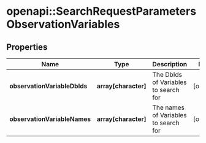 # openapi::SearchRequestParametersObservationVariables

## Properties
Name | Type | Description | Notes
------------ | ------------- | ------------- | -------------
**observationVariableDbIds** | **array[character]** | The DbIds of Variables to search for | [optional] 
**observationVariableNames** | **array[character]** | The names of Variables to search for | [optional] 


